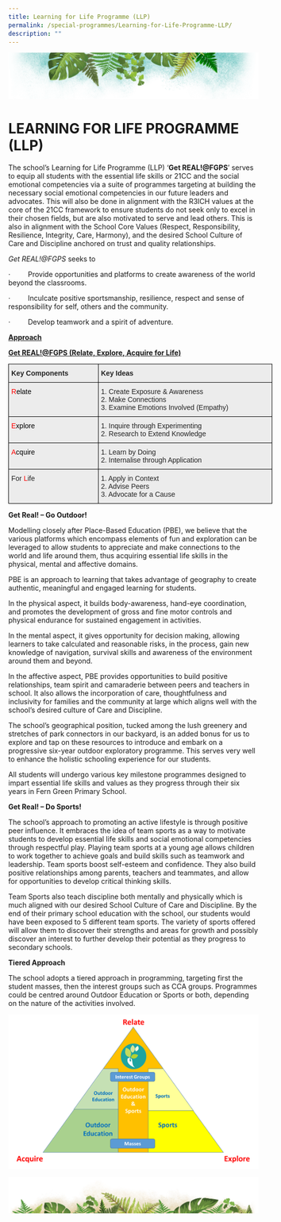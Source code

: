 ```yaml
---
title: Learning for Life Programme (LLP)
permalink: /special-programmes/Learning-for-Life-Programme-LLP/
description: ""
---
```

![](/images/Banner.png)

# LEARNING FOR LIFE PROGRAMME (LLP)

The school’s Learning for Life Programme (LLP) ‘<b>Get REAL!@FGPS</b>’ serves to equip all students with the essential life skills or 21CC and the social emotional competencies via a suite of programmes targeting at building the necessary social emotional competencies in our future leaders and advocates. This will also be done in alignment with the R3ICH values at the core of the 21CC framework to ensure students do not seek only to excel in their chosen fields, but are also motivated to serve and lead others. This is also in alignment with the School Core Values (Respect, Responsibility, Resilience, Integrity, Care, Harmony), and the desired School Culture of Care and Discipline anchored on trust and quality relationships.

_Get REAL!@FGPS_ seeks to

·         Provide opportunities and platforms to create awareness of the world beyond the classrooms.

·         Inculcate positive sportsmanship, resilience, respect and sense of responsibility for self, others and the community.

·         Develop teamwork and a spirit of adventure.


<u> <b> Approach </b> </u>


<u> <b> Get REAL!@FGPS (Relate, Explore, Acquire for Life) </b> </u>

<style type="text/css">
.tg  {border-collapse:collapse;border-spacing:0;}
.tg td{border-color:black;border-style:solid;border-width:1px;font-family:Arial, sans-serif;font-size:14px;
  overflow:hidden;padding:10px 5px;word-break:normal;}
.tg th{border-color:black;border-style:solid;border-width:1px;font-family:Arial, sans-serif;font-size:14px;
  font-weight:normal;overflow:hidden;padding:10px 5px;word-break:normal;}
.tg .tg-emg8{background-color:#ECECEC;color:#222;text-align:left;vertical-align:top}
.tg .tg-egno{background-color:#ECECEC;color:#F00;text-align:left;vertical-align:top}
.tg .tg-b4br{background-color:#ECECEC;color:#222;font-weight:bold;text-align:left;vertical-align:top}
</style>
<table class="tg" style="undefined;table-layout: fixed; width: 532px">
<colgroup>
<col style="width: 181px">
<col style="width: 351px">
</colgroup>
<thead>
  <tr>
    <th class="tg-b4br">Key Components</th>
    <th class="tg-b4br">Key Ideas</th>
  </tr>
</thead>
<tbody>
  <tr>
    <td class="tg-egno">R<span style="color:#000">elate</span></td>
    <td class="tg-emg8">1.    Create Exposure &amp; Awareness<br>2.    Make Connections<br>3.    Examine Emotions Involved (Empathy)</td>
  </tr>
  <tr>
    <td class="tg-egno">E<span style="color:#000">xplore</span></td>
    <td class="tg-emg8">1.    Inquire through Experimenting<br>2.    Research to Extend Knowledge</td>
  </tr>
  <tr>
    <td class="tg-egno">A<span style="color:#000">cquire</span></td>
    <td class="tg-emg8">1.    Learn by Doing<br>2.    Internalise through Application</td>
  </tr>
  <tr>
    <td class="tg-emg8">For <span style="color:#F00">L</span>ife</td>
    <td class="tg-emg8">1.    Apply in Context<br>2.    Advise Peers<br>3.    Advocate for a Cause</td>
  </tr>
</tbody>
</table>


<b> Get Real! – Go Outdoor! </b>

Modelling closely after Place-Based Education (PBE), we believe that the various platforms which encompass elements of fun and exploration can be leveraged to allow students to appreciate and make connections to the world and life around them, thus acquiring essential life skills in the physical, mental and affective domains.  

PBE is an approach to learning that takes advantage of geography to create authentic, meaningful and engaged learning for students.

In the physical aspect, it builds body-awareness, hand-eye coordination, and promotes the development of gross and fine motor controls and physical endurance for sustained engagement in activities.

In the mental aspect, it gives opportunity for decision making, allowing learners to take calculated and reasonable risks, in the process, gain new knowledge of navigation, survival skills and awareness of the environment around them and beyond.

In the affective aspect, PBE provides opportunities to build positive relationships, team spirit and camaraderie between peers and teachers in school. It also allows the incorporation of care, thoughtfulness and inclusivity for families and the community at large which aligns well with the school’s desired culture of Care and Discipline.

The school’s geographical position, tucked among the lush greenery and stretches of park connectors in our backyard, is an added bonus for us to explore and tap on these resources to introduce and embark on a progressive six-year outdoor exploratory programme. This serves very well to enhance the holistic schooling experience for our students.

All students will undergo various key milestone programmes designed to impart essential life skills and values as they progress through their six years in Fern Green Primary School.


<b> Get Real! – Do Sports! </b>

The school’s approach to promoting an active lifestyle is through positive peer influence. It embraces the idea of team sports as a way to motivate students to develop essential life skills and social emotional competencies through respectful play. Playing team sports at a young age allows children to work together to achieve goals and build skills such as teamwork and leadership. Team sports boost self-esteem and confidence. They also build positive relationships among parents, teachers and teammates, and allow for opportunities to develop critical thinking skills.

Team Sports also teach discipline both mentally and physically which is much aligned with our desired School Culture of Care and Discipline. By the end of their primary school education with the school, our students would have been exposed to 5 different team sports. The variety of sports offered will allow them to discover their strengths and areas for growth and possibly discover an interest to further develop their potential as they progress to secondary schools.


<b> Tiered Approach </b>

The school adopts a tiered approach in programming, targeting first the student masses, then the interest groups such as CCA groups. Programmes could be centred around Outdoor Education or Sports or both, depending on the nature of the activities involved.

![](/images/LLP.png)

![](/images/bg-bottom.png)